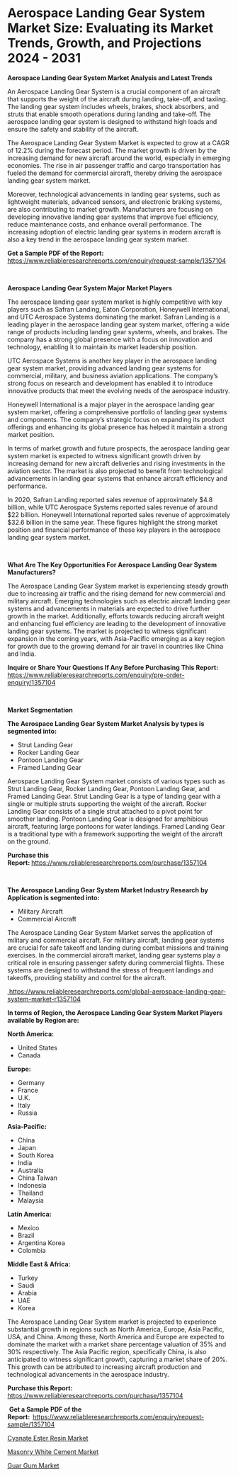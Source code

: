 <p><h1>Aerospace Landing Gear System Market Size: Evaluating its Market Trends, Growth, and Projections 2024 - 2031</h1></p><p><strong>Aerospace Landing Gear System Market Analysis and Latest Trends</strong></p>
<p><p>An Aerospace Landing Gear System is a crucial component of an aircraft that supports the weight of the aircraft during landing, take-off, and taxiing. The landing gear system includes wheels, brakes, shock absorbers, and struts that enable smooth operations during landing and take-off. The aerospace landing gear system is designed to withstand high loads and ensure the safety and stability of the aircraft.</p><p>The Aerospace Landing Gear System Market is expected to grow at a CAGR of 12.2% during the forecast period. The market growth is driven by the increasing demand for new aircraft around the world, especially in emerging economies. The rise in air passenger traffic and cargo transportation has fueled the demand for commercial aircraft, thereby driving the aerospace landing gear system market.</p><p>Moreover, technological advancements in landing gear systems, such as lightweight materials, advanced sensors, and electronic braking systems, are also contributing to market growth. Manufacturers are focusing on developing innovative landing gear systems that improve fuel efficiency, reduce maintenance costs, and enhance overall performance. The increasing adoption of electric landing gear systems in modern aircraft is also a key trend in the aerospace landing gear system market.</p></p>
<p><strong>Get a Sample PDF of the Report:&nbsp;</strong> <a href="https://www.reliableresearchreports.com/enquiry/request-sample/1357104">https://www.reliableresearchreports.com/enquiry/request-sample/1357104</a></p>
<p>&nbsp;</p>
<p><strong>Aerospace Landing Gear System Major Market Players</strong></p>
<p><p>The aerospace landing gear system market is highly competitive with key players such as Safran Landing, Eaton Corporation, Honeywell International, and UTC Aerospace Systems dominating the market. Safran Landing is a leading player in the aerospace landing gear system market, offering a wide range of products including landing gear systems, wheels, and brakes. The company has a strong global presence with a focus on innovation and technology, enabling it to maintain its market leadership position.</p><p>UTC Aerospace Systems is another key player in the aerospace landing gear system market, providing advanced landing gear systems for commercial, military, and business aviation applications. The company’s strong focus on research and development has enabled it to introduce innovative products that meet the evolving needs of the aerospace industry.</p><p>Honeywell International is a major player in the aerospace landing gear system market, offering a comprehensive portfolio of landing gear systems and components. The company’s strategic focus on expanding its product offerings and enhancing its global presence has helped it maintain a strong market position.</p><p>In terms of market growth and future prospects, the aerospace landing gear system market is expected to witness significant growth driven by increasing demand for new aircraft deliveries and rising investments in the aviation sector. The market is also projected to benefit from technological advancements in landing gear systems that enhance aircraft efficiency and performance.</p><p>In 2020, Safran Landing reported sales revenue of approximately $4.8 billion, while UTC Aerospace Systems reported sales revenue of around $22 billion. Honeywell International reported sales revenue of approximately $32.6 billion in the same year. These figures highlight the strong market position and financial performance of these key players in the aerospace landing gear system market.</p></p>
<p>&nbsp;</p>
<p><strong>What Are The Key Opportunities For Aerospace Landing Gear System Manufacturers?</strong></p>
<p><p>The Aerospace Landing Gear System market is experiencing steady growth due to increasing air traffic and the rising demand for new commercial and military aircraft. Emerging technologies such as electric aircraft landing gear systems and advancements in materials are expected to drive further growth in the market. Additionally, efforts towards reducing aircraft weight and enhancing fuel efficiency are leading to the development of innovative landing gear systems. The market is projected to witness significant expansion in the coming years, with Asia-Pacific emerging as a key region for growth due to the growing demand for air travel in countries like China and India.</p></p>
<p><strong>Inquire or Share Your Questions If Any Before Purchasing This Report:</strong> <a href="https://www.reliableresearchreports.com/enquiry/pre-order-enquiry/1357104">https://www.reliableresearchreports.com/enquiry/pre-order-enquiry/1357104</a></p>
<p>&nbsp;</p>
<p><strong>Market Segmentation</strong></p>
<p><strong>The Aerospace Landing Gear System Market Analysis by types is segmented into:</strong></p>
<p><ul><li>Strut Landing Gear</li><li>Rocker Landing Gear</li><li>Pontoon Landing Gear</li><li>Framed Landing Gear</li></ul></p>
<p><p>Aerospace Landing Gear System market consists of various types such as Strut Landing Gear, Rocker Landing Gear, Pontoon Landing Gear, and Framed Landing Gear. Strut Landing Gear is a type of landing gear with a single or multiple struts supporting the weight of the aircraft. Rocker Landing Gear consists of a single strut attached to a pivot point for smoother landing. Pontoon Landing Gear is designed for amphibious aircraft, featuring large pontoons for water landings. Framed Landing Gear is a traditional type with a framework supporting the weight of the aircraft on the ground.</p></p>
<p><strong>Purchase this Report:&nbsp;</strong><a href="https://www.reliableresearchreports.com/purchase/1357104">https://www.reliableresearchreports.com/purchase/1357104</a></p>
<p>&nbsp;</p>
<p><strong>The Aerospace Landing Gear System Market Industry Research by Application is segmented into:</strong></p>
<p><ul><li>Military Aircraft</li><li>Commercial Aircraft</li></ul></p>
<p><p>The Aerospace Landing Gear System Market serves the application of military and commercial aircraft. For military aircraft, landing gear systems are crucial for safe takeoff and landing during combat missions and training exercises. In the commercial aircraft market, landing gear systems play a critical role in ensuring passenger safety during commercial flights. These systems are designed to withstand the stress of frequent landings and takeoffs, providing stability and control for the aircraft.</p></p>
<p><a href="https://www.reliableresearchreports.com/global-aerospace-landing-gear-system-market-r1357104">&nbsp;https://www.reliableresearchreports.com/global-aerospace-landing-gear-system-market-r1357104</a></p>
<p><strong>In terms of Region, the Aerospace Landing Gear System Market Players available by Region are:</strong></p>
<p>
    <p> <strong> North America: </strong>
        <ul>
            <li>United States</li>
            <li>Canada</li>
        </ul>
        </p> 
    <p> <strong> Europe: </strong>
        <ul>
            <li>Germany</li>
            <li>France</li>
            <li>U.K.</li>
            <li>Italy</li>
            <li>Russia</li>
        </ul>
        </p> 
    <p> <strong> Asia-Pacific: </strong>
        <ul>
            <li>China</li>
            <li>Japan</li>
            <li>South Korea</li>
            <li>India</li>
            <li>Australia</li>
            <li>China Taiwan</li>
            <li>Indonesia</li>
            <li>Thailand</li>
            <li>Malaysia</li>
        </ul>
        </p> 
    <p> <strong> Latin America: </strong>
        <ul>
            <li>Mexico</li>
            <li>Brazil</li>
            <li>Argentina Korea</li>
            <li>Colombia</li>
        </ul>
        </p> 
    <p> <strong> Middle East & Africa: </strong>
        <ul>
            <li>Turkey</li>
            <li>Saudi</li>
            <li>Arabia</li>
            <li>UAE</li>
            <li>Korea</li>
        </ul>
    </p>
    </p>
<p><p>The Aerospace Landing Gear System market is projected to experience substantial growth in regions such as North America, Europe, Asia Pacific, USA, and China. Among these, North America and Europe are expected to dominate the market with a market share percentage valuation of 35% and 30% respectively. The Asia Pacific region, specifically China, is also anticipated to witness significant growth, capturing a market share of 20%. This growth can be attributed to increasing aircraft production and technological advancements in the aerospace industry.</p></p>
<p><strong>Purchase this Report: </strong><a href="https://www.reliableresearchreports.com/purchase/1357104">https://www.reliableresearchreports.com/purchase/1357104</a></p>
<p>&nbsp;<strong>Get a Sample PDF of the Report:&nbsp;&nbsp;</strong><a href="https://www.reliableresearchreports.com/enquiry/request-sample/1357104">https://www.reliableresearchreports.com/enquiry/request-sample/1357104</a></p>
<p><strong></strong></p>
<p><p><a href="https://issuu.com/reportprime-2/docs/cyanate-ester-resin-market-size-2030.pptx">Cyanate Ester Resin Market</a></p><p><a href="https://issuu.com/reportprime-2/docs/masonry-white-cement-market-size-2030.pptx">Masonry White Cement Market</a></p><p><a href="https://issuu.com/reportprime-2/docs/guar-gum-market-size-2030.pptx">Guar Gum Market</a></p></p>